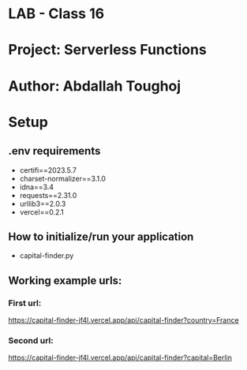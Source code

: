# LAB - Class 16

# Project: Serverless Functions

# Author: Abdallah Toughoj

# Setup

## .env requirements

- certifi==2023.5.7
- charset-normalizer==3.1.0
- idna==3.4
- requests==2.31.0
- urllib3==2.0.3
- vercel==0.2.1

## How to initialize/run your application

- capital-finder.py

## Working example urls:

### First url:

https://capital-finder-jf4l.vercel.app/api/capital-finder?country=France

### Second url:

https://capital-finder-jf4l.vercel.app/api/capital-finder?capital=Berlin
